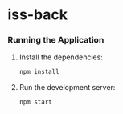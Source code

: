 # iss-back

### Running the Application

   
1. Install the dependencies:
    ```sh
    npm install
    ```

2. Run the development server:
    ```sh
    npm start
    ```
